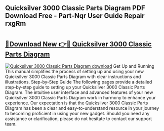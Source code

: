 ## Quicksilver 3000 Classic Parts Diagram PDF Download Free - Part-Nqr User Guide Repair rxgRm

# <h2><a href="http://dfjfygp.blite.top/?on=Quicksilver+3000+Classic+Parts+Diagram">🔗Download New 👉🔴 Quicksilver 3000 Classic Parts Diagram</a></h2>

[![Quicksilver 3000 Classic Parts Diagram download](https://i.imgur.com/lujVjoI.png)](http://dfjfygp.blite.top/?on=Quicksilver+3000+Classic+Parts+Diagram)
Get Up and Running This manual simplifies the process of setting up and using your new Quicksilver 3000 Classic Parts Diagram with clear instructions and illustrations. Step-by-Step Guide The following pages provide a detailed step-by-step guide to setting up your Quicksilver 3000 Classic Parts Diagram. The intuitive user interface and advanced features of your new Quicksilver 3000 Classic Parts Diagram work in harmony to enhance your experience. Our expectation is that the Quicksilver 3000 Classic Parts Diagram has been a clear and easy-to-understand resource in your journey to becoming proficient in using your new gadget. Should you need any assistance or clarification, please do not hesitate to contact our support team.

